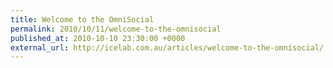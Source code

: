 ```yaml
---
title: Welcome to the OmniSocial
permalink: 2010/10/11/welcome-to-the-omnisocial
published_at: 2010-10-10 23:30:00 +0000
external_url: http://icelab.com.au/articles/welcome-to-the-omnisocial/
---
```

